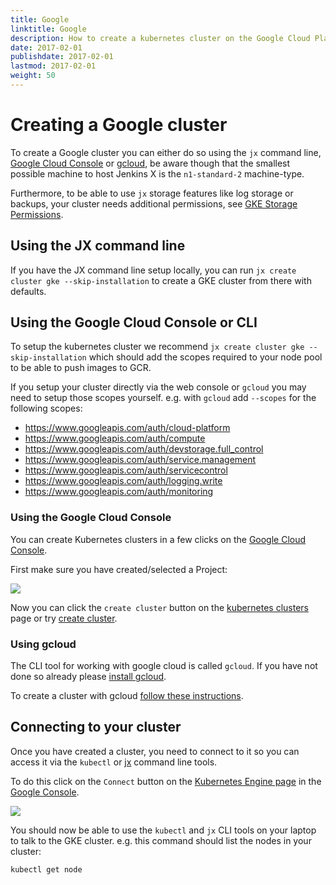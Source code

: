 ```yaml
---
title: Google
linktitle: Google
description: How to create a kubernetes cluster on the Google Cloud Platform (GCP)?
date: 2017-02-01
publishdate: 2017-02-01
lastmod: 2017-02-01
weight: 50
---
```

# Creating a Google cluster

To create a Google cluster you can either do so using the `jx` command line,
[Google Cloud Console](#using-the-google-cloud-console) or
[gcloud](#using-gcloud),
be aware though that the smallest possible machine
to host Jenkins X is the `n1-standard-2` machine-type.

Furthermore, to be able to use `jx` storage features like log storage or backups,
your cluster needs additional permissions, see [GKE Storage Permissions](https://jenkins-x.io/docs/managing-jx/common-tasks/storage/#gke-storage-permissions).

## Using the JX command line

If you have the JX command line setup locally, you can run `jx create cluster gke --skip-installation` to create a GKE cluster from there with defaults.

## Using the Google Cloud Console or CLI

To setup the kubernetes cluster we recommend `jx create cluster gke --skip-installation` which should add the scopes required to your node pool to be able to push images to GCR. 

If you setup your cluster directly via the web console or `gcloud` you may need to setup those scopes yourself. e.g. with `gcloud` add `--scopes` for the following scopes:

* https://www.googleapis.com/auth/cloud-platform
* https://www.googleapis.com/auth/compute
* https://www.googleapis.com/auth/devstorage.full_control
* https://www.googleapis.com/auth/service.management
* https://www.googleapis.com/auth/servicecontrol
* https://www.googleapis.com/auth/logging.write
* https://www.googleapis.com/auth/monitoring


### Using the Google Cloud Console

You can create Kubernetes clusters in a few clicks on the [Google Cloud Console](https://console.cloud.google.com/).

First make sure you have created/selected a Project:

<img src="/images/quickstart/gke-select-project.png" class="img-thumbnail">


Now you can click the `create cluster` button on the [kubernetes clusters](https://console.cloud.google.com/kubernetes/list) page or try [create cluster](https://console.cloud.google.com/kubernetes/add).


### Using gcloud

The CLI tool for working with google cloud is called `gcloud`. If you have not done so already please [install gcloud](https://cloud.google.com/sdk/install).

To create a cluster with gcloud [follow these instructions](https://cloud.google.com/kubernetes-engine/docs/how-to/creating-a-cluster).




## Connecting to your cluster

Once you have created a cluster, you need to connect to it so you can access it via the `kubectl` or [jx](/docs/getting-started/setup/install/) command line tools.

To do this click on the `Connect` button on the [Kubernetes Engine page](https://console.cloud.google.com/kubernetes/list) in the [Google Console](https://console.cloud.google.com/).

<img src="/images/quickstart/gke-connect.png" class="img-thumbnail">

You should now be able to use the `kubectl` and `jx` CLI tools on your laptop to talk to the GKE cluster. e.g. this command should list the nodes in your cluster:

```sh
kubectl get node
```
